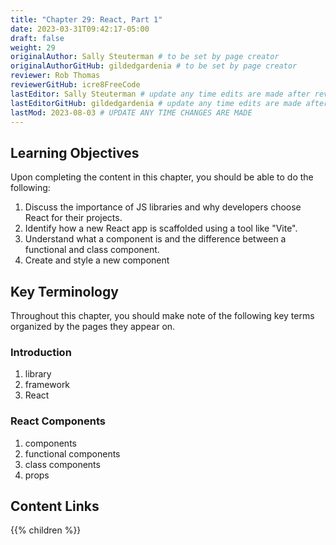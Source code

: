 ```yaml
---
title: "Chapter 29: React, Part 1"
date: 2023-03-31T09:42:17-05:00
draft: false
weight: 29
originalAuthor: Sally Steuterman # to be set by page creator
originalAuthorGitHub: gildedgardenia # to be set by page creator
reviewer: Rob Thomas 
reviewerGitHub: icre8FreeCode 
lastEditor: Sally Steuterman # update any time edits are made after review
lastEditorGitHub: gildedgardenia # update any time edits are made after review
lastMod: 2023-08-03 # UPDATE ANY TIME CHANGES ARE MADE
---
```


## Learning Objectives

Upon completing the content in this chapter, you should be able to do the following:

1. Discuss the importance of JS libraries and why developers choose React for their projects.
1. Identify how a new React app is scaffolded using a tool like "Vite".
1. Understand what a component is and the difference between a functional and class component.
1. Create and style a new component

## Key Terminology

Throughout this chapter, you should make note of the following key terms organized by the pages they appear on.

### Introduction

1. library
1. framework
1. React

### React Components

1. components
1. functional components
1. class components
1. props

## Content Links

{{% children %}}
